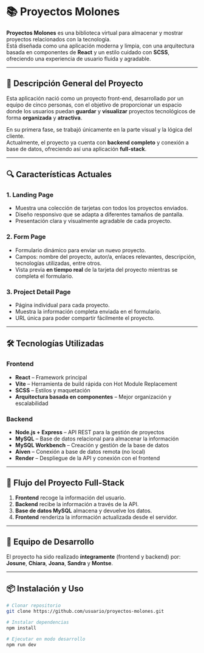 # 📚 Proyectos Molones

**Proyectos Molones** es una biblioteca virtual para almacenar y mostrar proyectos relacionados con la tecnología.  
Está diseñada como una aplicación moderna y limpia, con una arquitectura basada en componentes de **React** y un estilo cuidado con **SCSS**, ofreciendo una experiencia de usuario fluida y agradable.

---

## 🧠 Descripción General del Proyecto

Esta aplicación nació como un proyecto front-end, desarrollado por un equipo de cinco personas, con el objetivo de proporcionar un espacio donde los usuarios puedan **guardar** y **visualizar** proyectos tecnológicos de forma **organizada** y **atractiva**.

En su primera fase, se trabajó únicamente en la parte visual y la lógica del cliente.  
Actualmente, el proyecto ya cuenta con **backend completo** y conexión a base de datos, ofreciendo así una aplicación **full-stack**.

---

## 🔍 Características Actuales

### 1. Landing Page
- Muestra una colección de tarjetas con todos los proyectos enviados.
- Diseño responsivo que se adapta a diferentes tamaños de pantalla.
- Presentación clara y visualmente agradable de cada proyecto.

### 2. Form Page
- Formulario dinámico para enviar un nuevo proyecto.
- Campos: nombre del proyecto, autor/a, enlaces relevantes, descripción, tecnologías utilizadas, entre otros.
- Vista previa **en tiempo real** de la tarjeta del proyecto mientras se completa el formulario.

### 3. Project Detail Page
- Página individual para cada proyecto.
- Muestra la información completa enviada en el formulario.
- URL única para poder compartir fácilmente el proyecto.

---

## 🛠 Tecnologías Utilizadas

### Frontend
- **React** – Framework principal
- **Vite** – Herramienta de build rápida con Hot Module Replacement
- **SCSS** – Estilos y maquetación
- **Arquitectura basada en componentes** – Mejor organización y escalabilidad

### Backend
- **Node.js + Express** – API REST para la gestión de proyectos
- **MySQL** – Base de datos relacional para almacenar la información
- **MySQL Workbench** – Creación y gestión de la base de datos
- **Aiven** – Conexión a base de datos remota (no local)
- **Render** – Despliegue de la API y conexión con el frontend

---

## 🚀 Flujo del Proyecto Full-Stack
1. **Frontend** recoge la información del usuario.
2. **Backend** recibe la información a través de la API.
3. **Base de datos MySQL** almacena y devuelve los datos.
4. **Frontend** renderiza la información actualizada desde el servidor.

---

## 👥 Equipo de Desarrollo
El proyecto ha sido realizado **íntegramente** (frontend y backend) por:  
**Josune**, **Chiara**, **Joana**, **Sandra** y **Montse**.

---

## 📦 Instalación y Uso

```bash
# Clonar repositorio
git clone https://github.com/usuario/proyectos-molones.git

# Instalar dependencias
npm install

# Ejecutar en modo desarrollo
npm run dev
